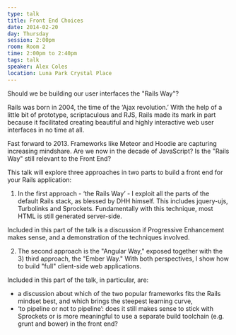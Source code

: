 ```yaml
---
type: talk
title: Front End Choices
date: 2014-02-20
day: Thursday
session: 2:00pm
room: Room 2
time: 2:00pm to 2:40pm
tags: talk
speaker: Alex Coles
location: Luna Park Crystal Place
---
```


Should we be building our user interfaces the "Rails Way"?

Rails was born in 2004, the time of the ‘Ajax revolution.’ With the help of a little bit of prototype, scriptaculous and RJS, Rails made its mark in part because it facilitated creating beautiful and highly interactive web user interfaces in no time at all.

Fast forward to 2013. Frameworks like Meteor and Hoodie are capturing increasing mindshare. Are we now in the decade of JavaScript? Is the "Rails Way" still relevant to the Front End?

This talk will explore three approaches in two parts to build a front end for your Rails application:

1) In the first approach - ‘the Rails Way’ - I exploit all the parts of the default Rails stack, as blessed by DHH himself. This includes jquery-ujs, Turbolinks and Sprockets. Fundamentally with this technique, most HTML is still generated server-side.

Included in this part of the talk is a discussion if Progressive Enhancement makes sense, and a demonstration of the techniques involved.

2) The second approach is the "Angular Way," exposed together with the 3) third approach, the "Ember Way." With both perspectives, I show how to build "full" client-side web applications.

Included in this part of the talk, in particular, are:

* a discussion about which of the two popular frameworks fits the Rails mindset best, and which brings the steepest learning curve,
* ‘to pipeline or not to pipeline’: does it still makes sense to stick with Sprockets or is more meaningful to use a separate build toolchain (e.g. grunt and bower) in the front end?
